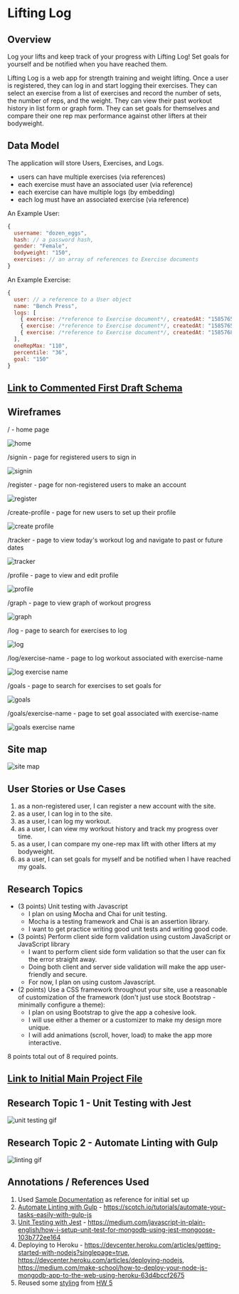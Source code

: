 # Lifting Log

## Overview

Log your lifts and keep track of your progress with Lifting Log! Set goals for yourself and be notified when you have reached them.

Lifting Log is a web app for strength training and weight lifting. Once a user is registered, they can log in and start logging their exercises. They can select an exercise from a list of exercises and record the number of sets, the number of reps, and the weight. They can view their past workout history in list form or graph form. They can set goals for themselves and compare their one rep max performance against other lifters at their bodyweight. 

## Data Model

The application will store Users, Exercises, and Logs.

* users can have multiple exercises (via references)
* each exercise must have an associated user (via reference)
* each exercise can have multiple logs (by embedding)
* each log must have an associated exercise (via reference)

An Example User:

```javascript
{
  username: "dozen_eggs",
  hash: // a password hash,
  gender: "Female",
  bodyweight: "150",
  exercises: // an array of references to Exercise documents
}
```

An Example Exercise:

```javascript
{
  user: // a reference to a User object
  name: "Bench Press",
  logs: [
    { exercise: /*reference to Exercise document*/, createdAt: "1585765350694", sets: "3", reps: "5", weight: "80"},
    { exercise: /*reference to Exercise document*/, createdAt: "1585765372594", sets: "2", reps: "1", weight: "110"},
    { exercise: /*reference to Exercise document*/, createdAt: "1585768297257", sets: "5", reps: "5", weight: "85"}
  ],
  oneRepMax: "110", 
  percentile: "36",
  goal: "150"
}
```


## [Link to Commented First Draft Schema](db.js) 


## Wireframes

/ - home page

![home](documentation/home.jpg)

/signin - page for registered users to sign in

![signin](documentation/signin.jpg)

/register - page for non-registered users to make an account

![register](documentation/register.jpg)

/create-profile - page for new users to set up their profile

![create profile](documentation/create-profile.jpg)

/tracker - page to view today's workout log and navigate to past or future dates

![tracker](documentation/tracker.jpg)

/profile - page to view and edit profile 

![profile](documentation/profile.jpg)

/graph - page to view graph of workout progress

![graph](documentation/graph.jpg)

/log - page to search for exercises to log

![log](documentation/log.jpg)

/log/exercise-name - page to log workout associated with exercise-name

![log exercise name](documentation/log-exercise-name.jpg)

/goals - page to search for exercises to set goals for

![goals](documentation/goals.jpg)

/goals/exercise-name - page to set goal associated with exercise-name

![goals exercise name](documentation/goals-exercise-name.jpg)


## Site map

![site map](documentation/sitemap.jpg)


## User Stories or Use Cases

1. as a non-registered user, I can register a new account with the site.
2. as a user, I can log in to the site.
3. as a user, I can log my workout.
4. as a user, I can view my workout history and track my progress over time.
5. as a user, I can compare my one-rep max lift with other lifters at my bodyweight.
6. as a user, I can set goals for myself and be notified when I have reached my goals.

## Research Topics

* (3 points) Unit testing with Javascript
    * I plan on using Mocha and Chai for unit testing.
    * Mocha is a testing framework and Chai is an assertion library.
    * I want to get practice writing good unit tests and writing good code.
* (3 points) Perform client side form validation using custom JavaScript or JavaScript library
    * I want to perform client side form validation so that the user can fix the error straight away.
    * Doing both client and server side validation will make the app user-friendly and secure.
    * For now, I plan on using custom Javascript.
* (2 points) Use a CSS framework throughout your site, use a reasonable of customization of the framework (don't just use stock Bootstrap - minimally configure a theme):
    * I plan on using Bootstrap to give the app a cohesive look.
    * I will use either a themer or a customizer to make my design more unique.
    * I will add animations (scroll, hover, load) to make the app more interactive.

8 points total out of 8 required points. 

## [Link to Initial Main Project File](app.js) 


## Research Topic 1 - Unit Testing with Jest
![unit testing gif](documentation/jest-unit-test.gif)


## Research Topic 2 - Automate Linting with Gulp
![linting gif](documentation/gulp-eslint.gif)


## Annotations / References Used
1. Used [Sample Documentation](https://github.com/nyu-csci-ua-0480-008-spring-2017/final-project-example) as reference for initial set up
2. [Automate Linting with Gulp](https://github.com/nyu-csci-ua-0480-008-spring-2020/ynpark-final-project/blob/master/gulpfile.js) - https://scotch.io/tutorials/automate-your-tasks-easily-with-gulp-js 
3. [Unit Testing with Jest](https://github.com/nyu-csci-ua-0480-008-spring-2020/ynpark-final-project/tree/master/tests) - https://medium.com/javascript-in-plain-english/how-i-setup-unit-test-for-mongodb-using-jest-mongoose-103b772ee164
4. Deploying to Heroku - https://devcenter.heroku.com/articles/getting-started-with-nodejs?singlepage=true, https://devcenter.heroku.com/articles/deploying-nodejs, https://medium.com/make-school/how-to-deploy-your-node-js-mongodb-app-to-the-web-using-heroku-63d4bccf2675
5. Reused some [styling](https://github.com/nyu-csci-ua-0480-008-spring-2020/ynpark-final-project/blob/master/public/css/main.css) from [HW 5](https://github.com/nyu-csci-ua-0480-008-spring-2020/ynpark-homework05)